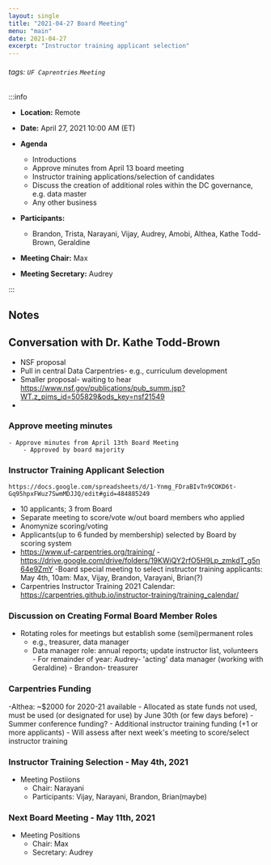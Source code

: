 ```yaml
---
layout: single
title: "2021-04-27 Board Meeting"
menu: "main"
date: 2021-04-27
excerpt: "Instructor training applicant selection"
---
```


###### tags: `UF Caprentries` `Meeting`

:::info
- **Location:** Remote
- **Date:** April 27, 2021 10:00 AM (ET)
- **Agenda**
    * Introductions
    * Approve minutes from April 13 board meeting 
    * Instructor training applications/selection of candidates
    * Discuss the creation of additional roles within the DC governance, e.g. data master
    * Any other business

- **Participants:**
    - Brandon, Trista, Narayani, Vijay, Audrey, Amobi, Althea, Kathe Todd-Brown, Geraldine
- **Meeting Chair:** Max
- **Meeting Secretary:** Audrey

:::
## Notes 
<!-- Other important details discussed during the meeting can be entered here. -->
## Conversation with Dr. Kathe Todd-Brown
- NSF proposal
- Pull in central Data Carpentries- e.g., curriculum development
- Smaller proposal- waiting to hear
https://www.nsf.gov/publications/pub_summ.jsp?WT.z_pims_id=505829&ods_key=nsf21549
- 
### Approve meeting minutes
    - Approve minutes from April 13th Board Meeting
        - Approved by board majority

### Instructor Training Applicant Selection
    https://docs.google.com/spreadsheets/d/1-Ynmg_FDraBIvTn9COKD6t-Gq95hpxFWuz7SwmMDJJQ/edit#gid=484885249
- 10 applicants; 3 from Board
- Separate meeting to score/vote w/out board members who applied
- Anomynize scoring/voting
- Applicants(up to 6 funded by membership) selected by Board by scoring system
- https://www.uf-carpentries.org/training/
-https://drive.google.com/drive/folders/19KWiQY2rfO5H9Lp_zmkdT_g5n64e9ZmY
-Board special meeting to select instructor training applicants: 
        May 4th, 10am: Max, Vijay, Brandon, Varayani, Brian(?)
- Carpentries Instructor Training 2021 Calendar: 
https://carpentries.github.io/instructor-training/training_calendar/

### Discussion on Creating Formal Board Member Roles
- Rotating roles for meetings but establish some (semi)permanent roles
    - e.g., treasurer, data manager
    - Data manager role: annual reports; update instructor list, volunteers
            - For remainder of year: Audrey- 'acting' data manager (working with Geraldine)
                            - Brandon- treasurer

### Carpentries Funding
-Althea: ~$2000 for 2020-21 available 
    - Allocated as state funds not used, must be used (or designated for use) by June 30th (or few days before)
        - Summer conference funding?
        - Additional instructor training funding (+1 or more applicants)
        - Will assess after next week's meeting to score/select instructor training

### Instructor Training Selection - May 4th, 2021
- Meeting Postiions
    - Chair:  Narayani
    - Participants: Vijay, Narayani, Brandon, Brian(maybe)

### Next Board Meeting - May 11th, 2021
- Meeting Positions
    - Chair: Max
    - Secretary: Audrey
